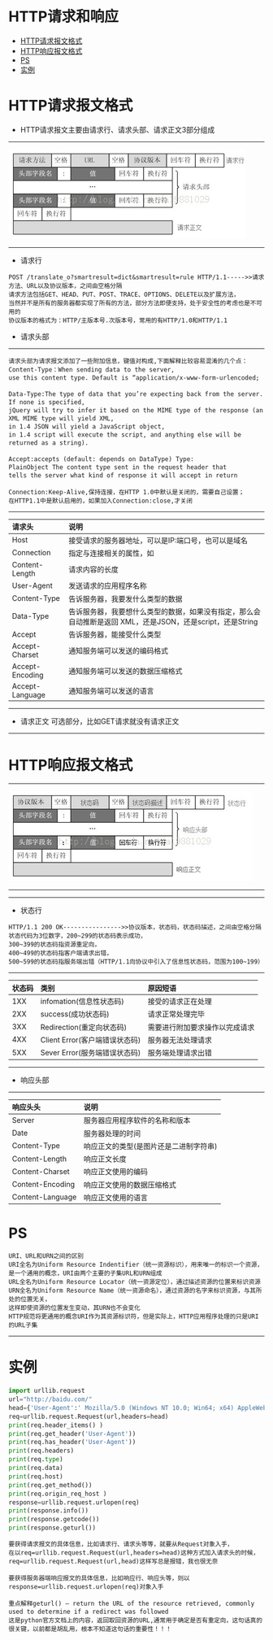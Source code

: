 # HTTP请求和响应
* [HTTP请求报文格式](#HTTP请求报文格式)
* [HTTP响应报文格式](#HTTP响应报文格式)
* [PS](#PS)
* [实例](#实例)

# HTTP请求报文格式
* HTTP请求报文主要由请求行、请求头部、请求正文3部分组成
***
![HTTP请求报文格式](https://github.com/Harrdy2018/Graphic-Http/blob/master/HTTP%E8%AF%B7%E6%B1%82%E6%8A%A5%E6%96%87%E6%A0%BC%E5%BC%8F.png)
***
* 请求行
```
POST /translate_o?smartresult=dict&smartresult=rule HTTP/1.1----->>请求方法、URL以及协议版本，之间由空格分隔
请求方法包括GET、HEAD、PUT、POST、TRACE、OPTIONS、DELETE以及扩展方法，
当然并不是所有的服务器都实现了所有的方法，部分方法即便支持，处于安全性的考虑也是不可用的
协议版本的格式为：HTTP/主版本号.次版本号，常用的有HTTP/1.0和HTTP/1.1
```

* 请求头部
***
```
请求头部为请求报文添加了一些附加信息，键值对构成,下面解释比较容易混淆的几个点：
Content-Type：When sending data to the server, 
use this content type. Default is “application/x-www-form-urlencoded;

Data-Type:The type of data that you’re expecting back from the server. 
If none is specified, 
jQuery will try to infer it based on the MIME type of the response (an XML MIME type will yield XML,
in 1.4 JSON will yield a JavaScript object,
in 1.4 script will execute the script, and anything else will be returned as a string).

Accept:accepts (default: depends on DataType) Type: 
PlainObject The content type sent in the request header that
tells the server what kind of response it will accept in return

Connection:Keep-Alive,保持连接，在HTTP 1.0中默认是关闭的，需要自己设置；
在HTTP1.1中是默认启用的，如果加入Connection:close,才关闭
```
***
|请求头|说明|
|:-----|:-----|
|Host|接受请求的服务器地址，可以是IP:端口号，也可以是域名|
|Connection|指定与连接相关的属性，如|
|Content-Length|请求内容的长度|
|User-Agent|发送请求的应用程序名称|
|Content-Type|告诉服务器，我要发什么类型的数据|
|Data-Type|告诉服务器，我要想什么类型的数据，如果没有指定，那么会自动推断是返回 XML，还是JSON，还是script，还是String|
|Accept|告诉服务器，能接受什么类型|
|Accept-Charset|通知服务端可以发送的编码格式|
|Accept-Encoding|通知服务端可以发送的数据压缩格式|
|Accept-Language|通知服务端可以发送的语言|

***
* 请求正文
可选部分，比如GET请求就没有请求正文

***
# HTTP响应报文格式
***
![HTTP响应报文格式](https://github.com/Harrdy2018/Graphic-Http/blob/master/HTTP%E5%93%8D%E5%BA%94%E6%8A%A5%E6%96%87%E6%A0%BC%E5%BC%8F.png)
***

***
* 状态行
```
HTTP/1.1 200 OK---------------->>协议版本，状态码，状态码描述，之间由空格分隔
状态代码为3位数字，200~299的状态码表示成功，
300~399的状态码指资源重定向，
400~499的状态码指客户端请求出错，
500~599的状态码指服务端出错（HTTP/1.1向协议中引入了信息性状态码，范围为100~199）
```
***
|状态码|类别|原因短语|
|:-----|:-----|:-----|
|1XX|infomation(信息性状态码)|接受的请求正在处理|
|2XX|success(成功状态码)|请求正常处理完毕|
|3XX|Redirection(重定向状态码)|需要进行附加要求操作以完成请求|
|4XX|Client Error(客户端错误状态码)|服务器无法处理请求|
|5XX|Sever Error(服务端错误状态码)|服务端处理请求出错|

***
* 响应头部
***
|响应头头|说明|
|:-----|:-----|
|Server|服务器应用程序软件的名称和版本|
|Date|服务器处理的时间|
|Content-Type|响应正文的类型(是图片还是二进制字符串)|
|Content-Length|响应正文长度|
|Content-Charset|响应正文使用的编码|
|Content-Encoding|响应正文使用的数据压缩格式|
|Content-Language|响应正文使用的语言|

# PS
```
URI、URL和URN之间的区别
URI全名为Uniform Resource Indentifier（统一资源标识），用来唯一的标识一个资源，
是一个通用的概念，URI由两个主要的子集URL和URN组成
URL全名为Uniform Resource Locator（统一资源定位），通过描述资源的位置来标识资源
URN全名为Uniform Resource Name（统一资源命名），通过资源的名字来标识资源，与其所处的位置无关，
这样即使资源的位置发生变动，其URN也不会变化
HTTP规范将更通用的概念URI作为其资源标识符，但是实际上，HTTP应用程序处理的只是URI的URL子集
```

***
# 实例
```python
import urllib.request
url="http://baidu.com/"
head={'User-Agent':' Mozilla/5.0 (Windows NT 10.0; Win64; x64) AppleWebKit/537.36 (KHTML, like Gecko) Chrome/65.0.3325.181 Safari/537.36'}
req=urllib.request.Request(url,headers=head)
print(req.header_items() )
print(req.get_header('User-Agent'))
print(req.has_header('User-Agent'))
print(req.headers)
print(req.type)
print(req.data)
print(req.host)
print(req.get_method())
print(req.origin_req_host )
response=urllib.request.urlopen(req)
print(response.info())
print(response.getcode())
print(response.geturl())
```
```
要获得请求报文的具体信息，比如请求行、请求头等等，就要从Request对象入手，
在以req=urllib.request.Request(url,headers=head)这种方式加入请求头的时候，
req=urllib.request.Request(url,head)这样写总是报错，我也很无奈

要获得服务器端响应报文的具体信息，比如响应行、响应头等，则以response=urllib.request.urlopen(req)对象入手

重点解释geturl() — return the URL of the resource retrieved, commonly used to determine if a redirect was followed 
这是python官方文档上的内容，返回取回资源的URL,通常用于确定是否有重定向，这句话真的很关键，以前都是胡乱用，根本不知道这句话的重要性！！！
```
